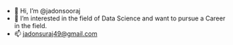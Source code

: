- 👋 Hi, I’m @jadonsooraj
- 👀 I’m interested in the field of Data Science and want to pursue a Career in the field.
- 📫 jadonsuraj49@gmail.com

<!---
jadonsooraj/jadonsooraj is a ✨ special ✨ repository because its `README.md` (this file) appears on your GitHub profile.
You can click the Preview link to take a look at your changes.
--->
